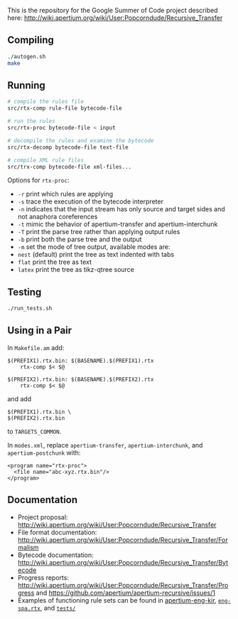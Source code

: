 This is the repository for the Google Summer of Code project described here: http://wiki.apertium.org/wiki/User:Popcorndude/Recursive_Transfer

Compiling
---------

```bash
./autogen.sh
make
```

Running
-------

```bash
# compile the rules file
src/rtx-comp rule-file bytecode-file

# run the rules
src/rtx-proc bytecode-file < input

# decompile the rules and examine the bytecode
src/rtx-decomp bytecode-file text-file

# compile XML rule files
src/trx-comp bytecode-file xml-files...
```

Options for ```rtx-proc```:
 - ```-r``` print which rules are applying
 - ```-s``` trace the execution of the bytecode interpreter
 - ```-n``` indicates that the input stream has only source and target sides and not anaphora coreferences
 - ```-t``` mimic the behavior of apertium-transfer and apertium-interchunk
 - ```-T``` print the parse tree rather than applying output rules
 - ```-b``` print both the parse tree and the output
 - ```-m``` set the mode of tree output, available modes are:
  - ```nest``` (default) print the tree as text indented with tabs
  - ```flat``` print the tree as text
  - ```latex``` print the tree as tikz-qtree source

Testing
-------

```bash
./run_tests.sh
```

Using in a Pair
---------------

In ```Makefile.am``` add:
```
$(PREFIX1).rtx.bin: $(BASENAME).$(PREFIX1).rtx
	rtx-comp $< $@

$(PREFIX2).rtx.bin: $(BASENAME).$(PREFIX2).rtx
	rtx-comp $< $@
```

and add

```
$(PREFIX1).rtx.bin \
$(PREFIX2).rtx.bin
```

to ```TARGETS_COMMON```.

In ```modes.xml```, replace ```apertium-transfer```, ```apertium-interchunk```, and ```apertium-postchunk``` with:
```
<program name="rtx-proc">
  <file name="abc-xyz.rtx.bin"/>
</program>
```

Documentation
-------------

 - Project proposal: http://wiki.apertium.org/wiki/User:Popcorndude/Recursive_Transfer
 - File format documentation: http://wiki.apertium.org/wiki/User:Popcorndude/Recursive_Transfer/Formalism
 - Bytecode documentation: http://wiki.apertium.org/wiki/User:Popcorndude/Recursive_Transfer/Bytecode
 - Progress reports: http://wiki.apertium.org/wiki/User:Popcorndude/Recursive_Transfer/Progress and https://github.com/apertium/apertium-recursive/issues/1
 - Examples of functioning rule sets can be found in [apertium-eng-kir](https://github.com/apertium/apertium-eng-kir/blob/rtx/apertium-eng-kir.kir-eng.rtx), [`eng-spa.rtx`](eng-spa.rtx), and [`tests/`](tests/)
